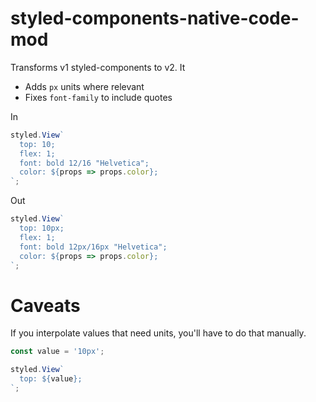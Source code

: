 # styled-components-native-code-mod

Transforms v1 styled-components to v2. It

* Adds `px` units where relevant
* Fixes `font-family` to include quotes

In

```js
styled.View`
  top: 10;
  flex: 1;
  font: bold 12/16 "Helvetica";
  color: ${props => props.color};
`;
```

Out

```js
styled.View`
  top: 10px;
  flex: 1;
  font: bold 12px/16px "Helvetica";
  color: ${props => props.color};
`;
```

# Caveats

If you interpolate values that need units, you'll have to do that manually.

```js
const value = '10px';

styled.View`
  top: ${value};
`;
```
